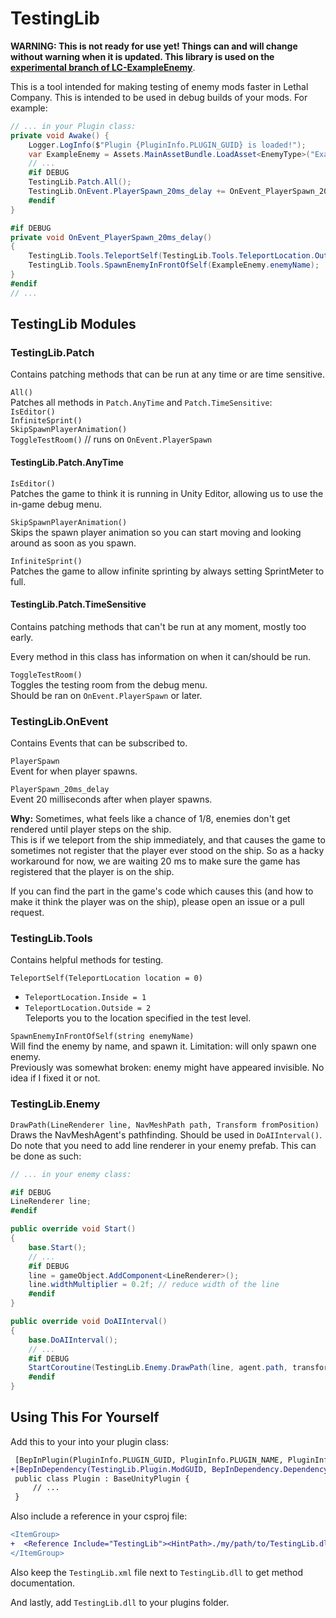 # TestingLib

**WARNING: This is not ready for use yet! Things can and will change without warning when it is updated. This library is used on the [experimental branch of LC-ExampleEnemy](https://github.com/Hamunii/LC-ExampleEnemy/tree/experimental)**.

This is a tool intended for making testing of enemy mods faster in Lethal Company. This is intended to be used in debug builds of your mods. For example:

```cs
// ... in your Plugin class:
private void Awake() {
    Logger.LogInfo($"Plugin {PluginInfo.PLUGIN_GUID} is loaded!");
    var ExampleEnemy = Assets.MainAssetBundle.LoadAsset<EnemyType>("ExampleEnemy");
    // ...
    #if DEBUG
    TestingLib.Patch.All();
    TestingLib.OnEvent.PlayerSpawn_20ms_delay += OnEvent_PlayerSpawn_20ms_delay;
    #endif
}

#if DEBUG
private void OnEvent_PlayerSpawn_20ms_delay()
{
    TestingLib.Tools.TeleportSelf(TestingLib.Tools.TeleportLocation.Outside);
    TestingLib.Tools.SpawnEnemyInFrontOfSelf(ExampleEnemy.enemyName);
}
#endif
// ...
```

## TestingLib Modules

### TestingLib.Patch

Contains patching methods that can be run at any time or are time sensitive.

`All()`  
Patches all methods in `Patch.AnyTime` and `Patch.TimeSensitive`:  
`IsEditor()`  
`InfiniteSprint()`  
`SkipSpawnPlayerAnimation()`  
`ToggleTestRoom()` // runs on `OnEvent.PlayerSpawn`

#### TestingLib.Patch.AnyTime

`IsEditor()`  
Patches the game to think it is running in Unity Editor, allowing us to use the in-game debug menu.

`SkipSpawnPlayerAnimation()`  
Skips the spawn player animation so you can start moving and looking around as soon as you spawn.

`InfiniteSprint()`  
Patches the game to allow infinite sprinting by always setting SprintMeter to full.

#### TestingLib.Patch.TimeSensitive

Contains patching methods that can't be run at any moment, mostly too early.  

Every method in this class has information on when it can/should be run.

`ToggleTestRoom()`  
Toggles the testing room from the debug menu.  
Should be ran on `OnEvent.PlayerSpawn` or later.

### TestingLib.OnEvent

Contains Events that can be subscribed to.

`PlayerSpawn`  
Event for when player spawns.

`PlayerSpawn_20ms_delay`  
Event 20 milliseconds after when player spawns.

**Why:** Sometimes, what feels like a chance of 1/8, enemies don't get rendered until player steps on the ship.<br/>
This is if we teleport from the ship immediately, and that causes the game to sometimes not register that the player ever stood on the ship.
So as a hacky workaround for now, we are waiting 20 ms to make sure the game has registered that the player is on the ship.

If you can find the part in the game's code which causes this (and how to make it think the player was on the ship), please open an issue or a pull request.

### TestingLib.Tools

Contains helpful methods for testing.

`TeleportSelf(TeleportLocation location = 0)`  
- `TeleportLocation.Inside = 1`
- `TeleportLocation.Outside = 2`  
Teleports you to the location specified in the test level.

`SpawnEnemyInFrontOfSelf(string enemyName)`  
Will find the enemy by name, and spawn it. Limitation: will only spawn one enemy.  
Previously was somewhat broken: enemy might have appeared invisible. No idea if I fixed it or not.

### TestingLib.Enemy

`DrawPath(LineRenderer line, NavMeshPath path, Transform fromPosition)`  
Draws the NavMeshAgent's pathfinding. Should be used in `DoAIInterval()`. Do note that you need to add line renderer in your enemy prefab. This can be done as such:
```cs
// ... in your enemy class:

#if DEBUG
LineRenderer line;
#endif

public override void Start()
{
    base.Start();
    // ...
    #if DEBUG
    line = gameObject.AddComponent<LineRenderer>();
    line.widthMultiplier = 0.2f; // reduce width of the line
    #endif
}

public override void DoAIInterval()
{
    base.DoAIInterval();
    // ...
    #if DEBUG
    StartCoroutine(TestingLib.Enemy.DrawPath(line, agent.path, transform));
    #endif
}
```

## Using This For Yourself

Add this to your into your plugin class:

```diff
 [BepInPlugin(PluginInfo.PLUGIN_GUID, PluginInfo.PLUGIN_NAME, PluginInfo.PLUGIN_VERSION)]
+[BepInDependency(TestingLib.Plugin.ModGUID, BepInDependency.DependencyFlags.SoftDependency)] 
 public class Plugin : BaseUnityPlugin {
     // ...
 }
```
Also include a reference in your csproj file:

```diff
<ItemGroup>
+  <Reference Include="TestingLib"><HintPath>./my/path/to/TestingLib.dll</HintPath></Reference>
</ItemGroup>
```
Also keep the `TestingLib.xml` file next to `TestingLib.dll` to get method documentation.

And lastly, add `TestingLib.dll` to your plugins folder.